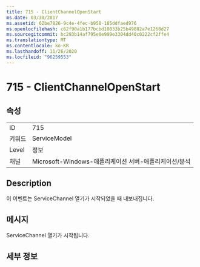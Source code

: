 ```yaml
---
title: 715 - ClientChannelOpenStart
ms.date: 03/30/2017
ms.assetid: 62be7826-9c4e-4fec-b958-185ddfaed976
ms.openlocfilehash: c62f90a1b177bcbd10833b25b49882a7e1268d27
ms.sourcegitcommit: bc293b14af795e0e999e3304dd40c0222cf2ffe4
ms.translationtype: MT
ms.contentlocale: ko-KR
ms.lasthandoff: 11/26/2020
ms.locfileid: "96259553"
---
```

# <a name="715---clientchannelopenstart"></a>715 - ClientChannelOpenStart

## <a name="properties"></a>속성  
  
|||  
|-|-|  
|ID|715|  
|키워드|ServiceModel|  
|Level|정보|  
|채널|Microsoft-Windows-애플리케이션 서버-애플리케이션/분석|  
  
## <a name="description"></a>Description  

 이 이벤트는 ServiceChannel 열기가 시작되었을 때 내보내집니다.  
  
## <a name="message"></a>메시지  

 ServiceChannel 열기가 시작됩니다.  
  
## <a name="details"></a>세부 정보

